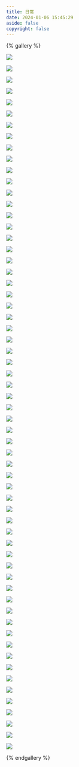 ```yaml
---
title: 日常
date: 2024-01-06 15:45:29
aside: false
copyright: false
---
```


{% gallery %}

![](http://cdn.youngforever.fun/IMG_8936.jpg)

![](http://cdn.youngforever.fun/IMG_8914.jpg)

![](http://cdn.youngforever.fun/IMG_8924.jpg)

![](http://cdn.youngforever.fun/IMG_8751.jpg)

![](http://cdn.youngforever.fun/IMG_8814.jpg)

![](http://cdn.youngforever.fun/IMG_8800.jpg)

![](http://cdn.youngforever.fun/IMG_8809.jpg)

![](http://cdn.youngforever.fun/IMG_8750.jpg)

![](http://cdn.youngforever.fun/IMG_8740.JPG)

![](http://cdn.youngforever.fun/IMG_8735.JPG)

![](http://cdn.youngforever.fun/IMG_8734.JPG)

![](http://cdn.youngforever.fun/IMG_7491.jpg)

![](http://cdn.youngforever.fun/IMG_73516.jpg)

![](http://cdn.youngforever.fun/IMG_6460.jpg)

![](http://cdn.youngforever.fun/IMG_4996.jpg)

![](http://cdn.youngforever.fun/IMG_4994.jpg)

![](http://cdn.youngforever.fun/IMG_4986.jpg)

![](http://cdn.youngforever.fun/IMG_4207.JPG)

![](http://cdn.youngforever.fun/IMG_4205.JPG)

![](http://cdn.youngforever.fun/IMG_4206.JPG)

![](http://cdn.youngforever.fun/IMG_4204.PNG)

![](http://cdn.youngforever.fun/IMG_8551.jpg)

![](http://cdn.youngforever.fun/IMG_7710.jpg)

![](http://cdn.youngforever.fun/IMG_7705.jpg)

![](http://cdn.youngforever.fun/IMG_7703.jpg)

![](http://cdn.youngforever.fun/IMG_7691.jpg)

![](http://cdn.youngforever.fun/IMG_7486.jpg)

![](http://cdn.youngforever.fun/IMG_7484.jpg)

![](http://cdn.youngforever.fun/IMG_7492.jpg)

![](http://cdn.youngforever.fun/IMG_7495.jpg)

![](http://cdn.youngforever.fun/IMG_0129.jpg)

![](http://cdn.youngforever.fun/IMG_0133.jpg)

![](http://cdn.youngforever.fun/IMG_0130.jpg)

![](http://cdn.youngforever.fun/IMG_2546.jpg)

![](http://cdn.youngforever.fun/IMG_2541.jpg)

![](http://cdn.youngforever.fun/IMG_2487.jpg)

![](http://cdn.youngforever.fun/IMG_2485.jpg)

![](http://cdn.youngforever.fun/IMG_2399.jpg)

![](http://cdn.youngforever.fun/IMG_2388.jpg)

![](http://cdn.youngforever.fun/IMG_2373.jpg)

![](http://cdn.youngforever.fun/IMG_2375.jpg)

![](http://cdn.youngforever.fun/IMG_2365.jpg)

![](http://cdn.youngforever.fun/IMG_2351.jpg)

![](http://cdn.youngforever.fun/IMG_1413.jpg)

![](http://cdn.youngforever.fun/IMG_1420.jpg)

![](http://cdn.youngforever.fun/IMG_0831.jpg)

![](http://cdn.youngforever.fun/IMG_0724.jpg)

![](http://cdn.youngforever.fun/IMG_0280.jpg)

![](http://cdn.youngforever.fun/IMG_0273.jpg)

![](http://cdn.youngforever.fun/IMG_0247.jpg)

![](http://cdn.youngforever.fun/IMG_0222.jpg)

![](http://cdn.youngforever.fun/IMG_0198.jpg)

![](http://cdn.youngforever.fun/IMG_0211.jpg)

![](http://cdn.youngforever.fun/IMG_0177.jpg)

![](http://cdn.youngforever.fun/IMG_0182.jpg)

![](http://cdn.youngforever.fun/IMG_0164.jpg)

![](http://cdn.youngforever.fun/IMG_0143.jpg)

![](http://cdn.youngforever.fun/IMG_0145.jpg)

![](http://cdn.youngforever.fun/IMG_0142.jpg)

![](http://cdn.youngforever.fun/IMG_0140.jpg)

![](http://cdn.youngforever.fun/IMG_0134.jpg)

![](http://cdn.youngforever.fun/IMG_0136.jpg)



{% endgallery %}
